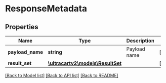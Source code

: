 # ResponseMetadata

## Properties
Name | Type | Description | Notes
------------ | ------------- | ------------- | -------------
**payload_name** | **string** | Payload name | [optional] 
**result_set** | [**\ultracartv2\models\ResultSet**](ResultSet.md) |  | [optional] 

[[Back to Model list]](../README.md#documentation-for-models) [[Back to API list]](../README.md#documentation-for-api-endpoints) [[Back to README]](../README.md)


